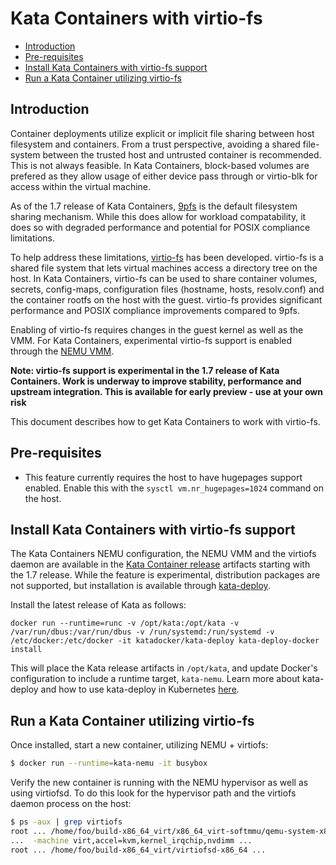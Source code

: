 # Kata Containers with virtio-fs

- [Introduction](#introduction)
- [Pre-requisites](#pre-requisites)
- [Install Kata Containers with virtio-fs support](#install-kata-containers-with-virtio-fs-support)
- [Run a Kata Container utilizing virtio-fs](#run-a-kata-container-utilizing-virtio-fs)

## Introduction

Container deployments utilize explicit or implicit file sharing between host filesystem and containers. From a trust perspective, avoiding a shared file-system between the trusted host and untrusted container is recommended. This is not always feasible. In Kata Containers, block-based volumes are prefered as they allow usage of either device pass through or virtio-blk for access within the virtual machine.

As of the 1.7 release of Kata Containers, [9pfs](https://www.kernel.org/doc/Documentation/filesystems/9p.txt) is the default filesystem sharing mechanism. While this does allow for workload compatability, it does so with degraded performance and potential for POSIX compliance limitations.

To help address these limitations, [virtio-fs](https://virtio-fs.gitlab.io/) has been developed. virtio-fs is a shared file system that lets virtual machines access a directory tree on the host. In Kata Containers, virtio-fs can be used to share container volumes, secrets, config-maps, configuration files (hostname, hosts, resolv.conf) and the container rootfs on the host with the guest.  virtio-fs provides significant performance and POSIX compliance improvements compared to 9pfs.

Enabling of virtio-fs requires changes in the guest kernel as well as the VMM. For Kata Containers, experimental virtio-fs support is enabled through the [NEMU VMM](https://github.com/intel/nemu).

**Note: virtio-fs support is experimental in the 1.7 release of Kata Containers. Work is underway to improve stability, performance and upstream integration. This is available for early preview - use at your own risk**

This document describes how to get Kata Containers to work with virtio-fs.

## Pre-requisites

* This feature currently requires the host to have hugepages support enabled. Enable this with the `sysctl vm.nr_hugepages=1024` command on the host.

## Install Kata Containers with virtio-fs support

The Kata Containers NEMU configuration, the NEMU VMM and the virtiofs daemon are available in the [Kata Container release](https://github.com/kata-containers/runtime/releases) artifacts starting with the 1.7 release. While the feature is experimental, distribution packages are not supported, but installation is available through [kata-deploy](https://github.com/kata-containers/packaging/tree/master/kata-deploy).

Install the latest release of Kata as follows:
```
docker run --runtime=runc -v /opt/kata:/opt/kata -v /var/run/dbus:/var/run/dbus -v /run/systemd:/run/systemd -v /etc/docker:/etc/docker -it katadocker/kata-deploy kata-deploy-docker install
```

This will place the Kata release artifacts in `/opt/kata`, and update Docker's configuration to include a runtime target, `kata-nemu`. Learn more about kata-deploy and how to use kata-deploy in Kubernetes [here](https://github.com/kata-containers/packaging/tree/master/kata-deploy#kubernetes-quick-start).


## Run a Kata Container utilizing virtio-fs

Once installed, start a new container, utilizing NEMU + virtiofs:
```bash
$ docker run --runtime=kata-nemu -it busybox
```

Verify the new container is running with the NEMU hypervisor as well as using virtiofsd. To do this look for the hypervisor path and the virtiofs daemon process on the host:
```bash
$ ps -aux | grep virtiofs
root ... /home/foo/build-x86_64_virt/x86_64_virt-softmmu/qemu-system-x86_64_virt
...  -machine virt,accel=kvm,kernel_irqchip,nvdimm ...
root ... /home/foo/build-x86_64_virt/virtiofsd-x86_64 ...
```